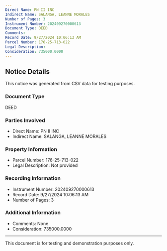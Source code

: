 ```yaml
---
Direct Name: PN II INC
Indirect Name: SALANGA, LEANNE MORALES
Number of Pages: 3
Instrument Number: 202409270000613
Document Type: DEED
Comments: 
Record Date: 9/27/2024 10:06:13 AM
Parcel Number: 176-25-713-022
Legal Description: 
Consideration: 735000.0000
---
```


## Notice Details

This notice was generated from CSV data for testing purposes.

### Document Type
DEED

### Parties Involved
- Direct Name: PN II INC
- Indirect Name: SALANGA, LEANNE MORALES

### Property Information
- Parcel Number: 176-25-713-022
- Legal Description: Not provided

### Recording Information
- Instrument Number: 202409270000613
- Record Date: 9/27/2024 10:06:13 AM
- Number of Pages: 3

### Additional Information
- Comments: None
- Consideration: 735000.0000

---

This document is for testing and demonstration purposes only.
